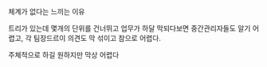 체계가 없다는 느끼는 이유


트리가 있는데
몇개의 단위를 건너뛰고 업무가 하달 막되다보면
중간관리자들도 알기 어렵고,
각 팀장드르이 의견도 막 섞이고 참으로 어렵다.

주체적으로 하길 원하지만
막상 어렵다